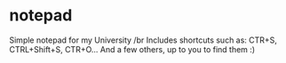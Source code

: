 # notepad
Simple notepad for my University
/br
Includes shortcuts such as: CTR+S, CTRL+Shift+S, CTR+O... And a few others, up to you to find them :) 

